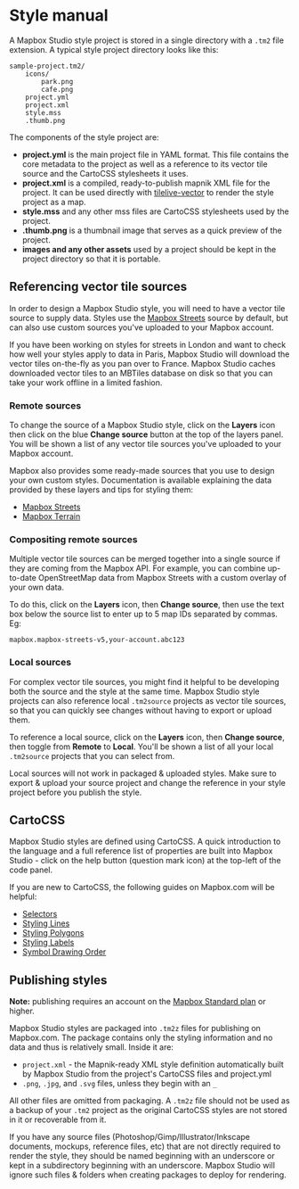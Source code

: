 Style manual
============

A Mapbox Studio style project is stored in a single directory with a `.tm2` file extension. A typical style project directory looks like this:

    sample-project.tm2/
        icons/
            park.png
            cafe.png
        project.yml
        project.xml
        style.mss
        .thumb.png

The components of the style project are:

- **project.yml** is the main project file in YAML format. This file contains the core metadata to the project as well as a reference to its vector tile source and the CartoCSS stylesheets it uses.
- **project.xml** is a compiled, ready-to-publish mapnik XML file for the project. It can be used directly with [tilelive-vector](https://github.com/mapbox/tilelive-vector) to render the style project as a map.
- **style.mss** and any other mss files are CartoCSS stylesheets used by the project.
- **.thumb.png** is a thumbnail image that serves as a quick preview of the project.
- **images and any other assets** used by a project should be kept in the project directory so that it is portable.

Referencing vector tile sources
-------------------------------

In order to design a Mapbox Studio style, you will need to have a vector tile source to supply data. Styles use the [Mapbox Streets](https://www.mapbox.com/developers/vector-tiles/mapbox-streets/) source by default, but can also use custom sources you've uploaded to your Mapbox account.

If you have been working on styles for streets in London and want to check how well your styles apply to data in Paris, Mapbox Studio will download the vector tiles on-the-fly as you pan over to France. Mapbox Studio caches downloaded vector tiles to an MBTiles database on disk so that you can take your work offline in a limited fashion.

### Remote sources

To change the source of a Mapbox Studio style, click on the __Layers__ icon then click on the blue __Change source__ button at the top of the layers panel. You will be shown a list of any vector tile sources you've uploaded to your Mapbox account.

Mapbox also provides some ready-made sources that you use to design your own custom styles. Documentation is available explaining the data provided by these layers and tips for styling them:

- [Mapbox Streets](https://www.mapbox.com/developers/vector-tiles/mapbox-streets/)
- [Mapbox Terrain](https://www.mapbox.com/developers/vector-tiles/mapbox-terrain/)


### Compositing remote sources

Multiple vector tile sources can be merged together into a single source if they are coming from the Mapbox API. For example, you can combine up-to-date OpenStreetMap data from Mapbox Streets with a custom overlay of your own data.

To do this, click on the __Layers__ icon, then __Change source__, then use the text box below the source list to enter up to 5 map IDs separated by commas. Eg:

    mapbox.mapbox-streets-v5,your-account.abc123

### Local sources

For complex vector tile sources, you might find it helpful to be developing both the source and the style at the same time. Mapbox Studio style projects can also reference local `.tm2source` projects as vector tile sources, so that you can quickly see changes without having to export or upload them.

To reference a local source, click on the __Layers__ icon, then __Change source__, then toggle from __Remote__ to __Local__. You'll be shown a list of all your local `.tm2source` projects that you can select from.

Local sources will not work in packaged & uploaded styles. Make sure to export & upload your source project and change the reference in your style project before you publish the style.

CartoCSS
--------

Mapbox Studio styles are defined using CartoCSS. A quick introduction to the language and a full reference list of properties are built into Mapbox Studio - click on the help button (question mark icon) at the top-left of the code panel.

If you are new to CartoCSS, the following guides on Mapbox.com will be helpful:

- [Selectors](https://www.mapbox.com/tilemill/docs/guides/selectors/)
- [Styling Lines](https://www.mapbox.com/tilemill/docs/guides/styling-lines/)
- [Styling Polygons](https://www.mapbox.com/tilemill/docs/guides/styling-polygons/)
- [Styling Labels](https://www.mapbox.com/tilemill/docs/guides/styling-labels/)
- [Symbol Drawing Order](https://www.mapbox.com/tilemill/docs/guides/symbol-drawing-order/)

Publishing styles
-----------------

__Note:__ publishing requires an account on the [Mapbox Standard plan](https://www.mapbox.com/plans/) or higher.

Mapbox Studio styles are packaged into `.tm2z` files for publishing on Mapbox.com. The package contains only the styling information and no data and thus is relatively small. Inside it are:

- `project.xml` - the Mapnik-ready XML style definition automatically built by Mapbox Studio from the project's CartoCSS files and project.yml
- `.png`, `.jpg`, and `.svg` files, unless they begin with an `_`

All other files are omitted from packaging. A `.tm2z` file should not be used as a backup of your `.tm2` project as the original CartoCSS styles are not stored in it or recoverable from it.

If you have any source files (Photoshop/Gimp/Illustrator/Inkscape documents, mockups, reference files, etc) that are not directly required to render the style, they should be named beginning with an underscore or kept in a subdirectory beginning with an underscore. Mapbox Studio will ignore such files & folders when creating packages to deploy for rendering.
